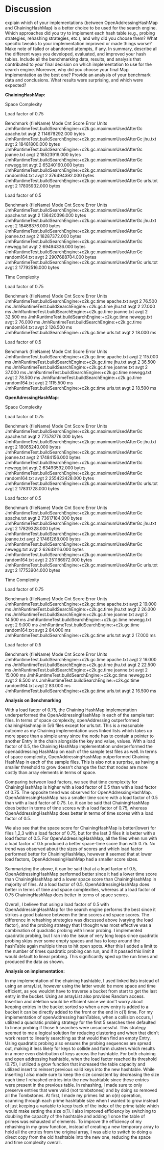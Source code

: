 # Discussion
explain which of your implementations (between OpenAddressingHashMap and ChainingHashMap) is a better choice to be used for the search engine.
Which approaches did you try to implement each hash table (e.g., probing strategies, rehashing strategies, etc.), and why did you choose them?
What specific tweaks to your implementation improved or made things worse? Make note of failed or abandoned attempts, if any.
In summary, describe all the different ways you developed, evaluated, and improved your hash tables.
Include all the benchmarking data, results, and analysis that contributed to your final decision on which implementation to use for the search engine.
Moreover, why did you choose your final Map implementation as the best one? Provide an analysis of your benchmark data and conclusions.
What results were surprising, and which were expected?

**ChainingHashMap:**

Space Complexity

Load factor of 0.75

Benchmark                                                                 (fileName)  Mode  Cnt          Score   Error   Units
JmhRuntimeTest.buildSearchEngine:+c2k.gc.maximumUsedAfterGc               apache.txt  avgt    2   114678292.000           bytes
JmhRuntimeTest.buildSearchEngine:+c2k.gc.maximumUsedAfterGc                  jhu.txt  avgt    2    18481800.000           bytes
JmhRuntimeTest.buildSearchEngine:+c2k.gc.maximumUsedAfterGc               joanne.txt  avgt    2    18523916.000           bytes
JmhRuntimeTest.buildSearchEngine:+c2k.gc.maximumUsedAfterGc               newegg.txt  avgt    2    65240160.000           bytes
JmhRuntimeTest.buildSearchEngine:+c2k.gc.maximumUsedAfterGc            random164.txt  avgt    2   376494392.000           bytes
JmhRuntimeTest.buildSearchEngine:+c2k.gc.maximumUsedAfterGc                 urls.txt  avgt    2    17805932.000           bytes

Load factor of 0.5

Benchmark                                                                 (fileName)  Mode  Cnt          Score   Error   Units
JmhRuntimeTest.buildSearchEngine:+c2k.gc.maximumUsedAfterGc               apache.txt  avgt    2   136420396.000           bytes
JmhRuntimeTest.buildSearchEngine:+c2k.gc.maximumUsedAfterGc                  jhu.txt  avgt    2    18488376.000           bytes
JmhRuntimeTest.buildSearchEngine:+c2k.gc.maximumUsedAfterGc               joanne.txt  avgt    2    18287372.000           bytes
JmhRuntimeTest.buildSearchEngine:+c2k.gc.maximumUsedAfterGc               newegg.txt  avgt    2    69494336.000           bytes
JmhRuntimeTest.buildSearchEngine:+c2k.gc.maximumUsedAfterGc            random164.txt  avgt    2  2907688704.000           bytes
JmhRuntimeTest.buildSearchEngine:+c2k.gc.maximumUsedAfterGc                 urls.txt  avgt    2    17792516.000           bytes

Time Complexity

Load factor of 0.75

Benchmark                                                                 (fileName)  Mode  Cnt          Score   Error   Units
JmhRuntimeTest.buildSearchEngine:+c2k.gc.time                             apache.txt  avgt    2          76.500              ms
JmhRuntimeTest.buildSearchEngine:+c2k.gc.time                                jhu.txt  avgt    2          27.000              ms
JmhRuntimeTest.buildSearchEngine:+c2k.gc.time                             joanne.txt  avgt    2          32.500              ms
JmhRuntimeTest.buildSearchEngine:+c2k.gc.time                             newegg.txt  avgt    2          76.000              ms
JmhRuntimeTest.buildSearchEngine:+c2k.gc.time                          random164.txt  avgt    2         126.500              ms
JmhRuntimeTest.buildSearchEngine:+c2k.gc.time                               urls.txt  avgt    2          18.000              ms

Load factor of 0.5

Benchmark                                                                 (fileName)  Mode  Cnt          Score   Error   Units
JmhRuntimeTest.buildSearchEngine:+c2k.gc.time                             apache.txt  avgt    2         115.000              ms
JmhRuntimeTest.buildSearchEngine:+c2k.gc.time                                jhu.txt  avgt    2          36.500              ms
JmhRuntimeTest.buildSearchEngine:+c2k.gc.time                             joanne.txt  avgt    2          37.000              ms
JmhRuntimeTest.buildSearchEngine:+c2k.gc.time                             newegg.txt  avgt    2          78.500              ms
JmhRuntimeTest.buildSearchEngine:+c2k.gc.time                          random164.txt  avgt    2        1115.500              ms
JmhRuntimeTest.buildSearchEngine:+c2k.gc.time                               urls.txt  avgt    2          18.500              ms

**OpenAdressingHashMap**:

Space Complexity

Load factor of 0.75

Benchmark                                                                 (fileName)  Mode  Cnt          Score   Error   Units
JmhRuntimeTest.buildSearchEngine:+c2k.gc.maximumUsedAfterGc               apache.txt  avgt    2   77578776.000           bytes
JmhRuntimeTest.buildSearchEngine:+c2k.gc.maximumUsedAfterGc                  jhu.txt  avgt    2   18065240.000           bytes
JmhRuntimeTest.buildSearchEngine:+c2k.gc.maximumUsedAfterGc               joanne.txt  avgt    2   17484156.000           bytes
JmhRuntimeTest.buildSearchEngine:+c2k.gc.maximumUsedAfterGc               newegg.txt  avgt    2   63493592.000           bytes
JmhRuntimeTest.buildSearchEngine:+c2k.gc.maximumUsedAfterGc            random164.txt  avgt    2  255422428.000           bytes
JmhRuntimeTest.buildSearchEngine:+c2k.gc.maximumUsedAfterGc                 urls.txt  avgt    2   17831728.000           bytes

Load factor of 0.5

Benchmark                                                                 (fileName)  Mode  Cnt          Score   Error   Units
JmhRuntimeTest.buildSearchEngine:+c2k.gc.maximumUsedAfterGc               apache.txt  avgt    2   73617184.000           bytes
JmhRuntimeTest.buildSearchEngine:+c2k.gc.maximumUsedAfterGc                  jhu.txt  avgt    2   17829328.000           bytes
JmhRuntimeTest.buildSearchEngine:+c2k.gc.maximumUsedAfterGc               joanne.txt  avgt    2   17461268.000           bytes
JmhRuntimeTest.buildSearchEngine:+c2k.gc.maximumUsedAfterGc               newegg.txt  avgt    2   62648116.000           bytes
JmhRuntimeTest.buildSearchEngine:+c2k.gc.maximumUsedAfterGc            random164.txt  avgt    2  251186972.000           bytes
JmhRuntimeTest.buildSearchEngine:+c2k.gc.maximumUsedAfterGc                 urls.txt  avgt    2   17753904.000           bytes

Time Complexity

Load factor of 0.75

Benchmark                                                                 (fileName)  Mode  Cnt          Score   Error   Units
JmhRuntimeTest.buildSearchEngine:+c2k.gc.time                             apache.txt  avgt    2         19.000              ms
JmhRuntimeTest.buildSearchEngine:+c2k.gc.time                                jhu.txt  avgt    2         26.000              ms
JmhRuntimeTest.buildSearchEngine:+c2k.gc.time                             joanne.txt  avgt    2         14.500              ms
JmhRuntimeTest.buildSearchEngine:+c2k.gc.time                             newegg.txt  avgt    2          9.000              ms
JmhRuntimeTest.buildSearchEngine:+c2k.gc.time                          random164.txt  avgt    2         84.000              ms
JmhRuntimeTest.buildSearchEngine:+c2k.gc.time                               urls.txt  avgt    2         17.000              ms

Load factor of 0.5

Benchmark                                                                 (fileName)  Mode  Cnt          Score   Error   Units
JmhRuntimeTest.buildSearchEngine:+c2k.gc.time                             apache.txt  avgt    2         16.000              ms
JmhRuntimeTest.buildSearchEngine:+c2k.gc.time                                jhu.txt  avgt    2         22.500              ms
JmhRuntimeTest.buildSearchEngine:+c2k.gc.time                             joanne.txt  avgt    2         15.000              ms
JmhRuntimeTest.buildSearchEngine:+c2k.gc.time                             newegg.txt  avgt    2          8.500              ms
JmhRuntimeTest.buildSearchEngine:+c2k.gc.time                          random164.txt  avgt    2         83.000              ms
JmhRuntimeTest.buildSearchEngine:+c2k.gc.time                               urls.txt  avgt    2         16.500              ms



**Analysis on Benchmarking**

With a load factor of 0.75, the Chaining HashMap implementation underperformed the OpenAddressingHashMap in each of the sample test files.
In terms of space complexity, openAddressing outperformed chainingHashmap in 5/6 files except for urls.txt. This is a reasonable outcome
as my Chaining implementation uses linked lists which takes up more space than a simple array since the node has to contain a pointer to another 
Entry in the chain alongside the key and value, values. 
With a load factor of 0.5, the Chaining HashMap implementation underperformed the openaddressing HashMap on each of the sample test files as well.
In terms of space complexity, OpenAddressingHashMap outperformed Chaining HashMap in each of the sample files. This is also not a surprise, as having a smaller
threshold to grow doesn't change the fact that nodes are more costly than array elements in terms of space.

Comparing between load factors, we see that time complexity for ChainingHashMap is higher with a load factor of 0.5 than
with a load factor of 0.75. The opposite trend was observed for OpenAddressingHashMap. OpenAddressingHashMap has a
smaller time score with a load factor of 0.5 than with a load factor of 0.75. I.e. it can be said that ChainingHashMap
does better in terms of time scores with a load factor of 0.75, whereas OpenAddressingHashMap does better in terms
of time scores with a load factor of 0.5. 

We also see that the space score for ChainingHashMap is better(lower) for files 1,2,3 with a load factor of 0.75, but for the
last 3 files it is better with a load factor of 0.5. For OpenAddressingHashMap, all the files when run with a load
factor of 0.5 produced a better space-time score than with 0.75. No trend was observed about the sizes of scores and which load factor performed better for ChainingHashMap, however it
seemed that at lower load factors, OpenAddressingHashMap had a smaller score sizes. 

Summarizing the above, it can be said that at a load factor of 0.5, OpenAddressingHashMap performed better since it
had a lower time score than ChainingHashMap and a lower space score than ChainingHashMap in majority of files.
At a load factor of 0.5, OpenAddressingHashMap does better in terms of time and space complexities, whereas at a load factor
of 0.75 ChainingHashMap does better in terms of space scores.

Overall, I believe that using a load factor of 0.5 with OpenAddressingHashMap for the search engine performs the best
since it strikes a good balance between the time scores and space scores. The difference in rehashing strategies was
discussed above (varying the load factor), and the probing strategy that I thought was most effective was a combination of quadratic probing 
with linear probing. I implemented quadratic probing, but I ran into the issue of very long loops since quadratic probing skips over
some empty spaces and has to loop around the hashTable again multiple times to hit open spots. After this I added a limit to the number of times
quadratic probing can run, and if it passed this limit it would default to linear probing. This significantly sped up the run times and produced the 
data as shown.

**Analysis on implementation:**

In my implementation of the chaining hashtable, I used linked lists instead of using an arrayList, however using the latter would be more space and time efficient, as
you wouldnt have to traverse a bucket from start to get the last entry in the bucket. Using an arrayList also provides Random access. Insertion and deletion would be efficient
since we don't worry about keeping entries in the bucket sorted so when a new entry is added to a bucket it can be directly added to the front or the end in o(1) time.
For my implementation of openAddressing hashTables, when a collision occurs, I utilized a quadratic probing strategy for
the first 5 searches then defaulted to linear probing if those 5 searches were unsuccessful. This strategy seemed to me a logical solution for
reducing clustering and when that didn't work resort to linearly searching as that would then find an empty Entry. Using quadratic probing also 
ensures the probing sequences are spread out, making it less likely for keys to collide and form clusters which results in a more even distribution of keys across the hashtable.
For both chaining and open addressing hashtable, when the load factor reached its threshold (0.75), I utilized a grow function that increased the table capacity and utilized
insert to reinsert previous valid keys into the new hashtable. While inserting I also made sure to keep the size consistent by decreasing the size each time I rehashed entries
into the new hashtable since these entries were present in the previous table. In rehashing, I made sure to only preserve entries that were valid (not tombstones) and by doing so
removed all the Tombstones. At first, I made my primes list an o(n) operation, scanning through each prime hashtable size when I wanted to grow instead of just keeping a
variable to keep track of the index of the prime table which would make setting the size o(1). I also improved efficiency by switching to doubling the capacity of the hashtable and
adding 1 once the table of primes was exhausted of elements. To improve the efficiency of my rehashing in my grow function, instead of creating a new temporary array to hold all the entries from 
the original array, I was able to switch to doing a direct copy from the old hashtable into the new one, reducing the space and time complexity overall.